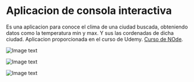 # Aplicacion de consola interactiva

Es una aplicacion para conoce el clima de una ciudad buscada, obteniendo datos como la temperatura min y max. Y sus las cordenadas de dicha ciudad. 
Aplicacion proporcionada en el curso de Udemy. [Curso de NOde](https://fernando-herrera.com/#/curso/node-cero-experto).


![Image text](https://i.postimg.cc/RF68YStZ/Captura.png)


![Image text](https://i.postimg.cc/zvTQJx0m/Captura1.png)


![Image text](https://i.postimg.cc/wvCP8C5c/Captura2.png)
